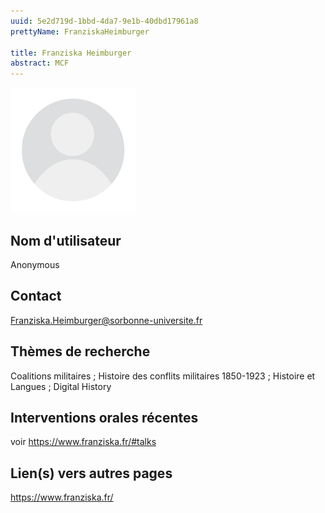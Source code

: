 ```yaml
---
uuid: 5e2d719d-1bbd-4da7-9e1b-40dbd17961a8
prettyName: FranziskaHeimburger

title: Franziska Heimburger
abstract: MCF
---
```


<img src="./avatar.webp" width="200px" />

## ﻿Nom d'utilisateur

 Anonymous

## Contact

 Franziska.Heimburger@sorbonne-universite.fr

## Thèmes de recherche

 Coalitions militaires ; Histoire des conflits militaires 1850-1923 ; Histoire et Langues ; Digital History

## Interventions orales récentes

 voir https://www.franziska.fr/#talks

## Lien(s) vers autres pages

 https://www.franziska.fr/

